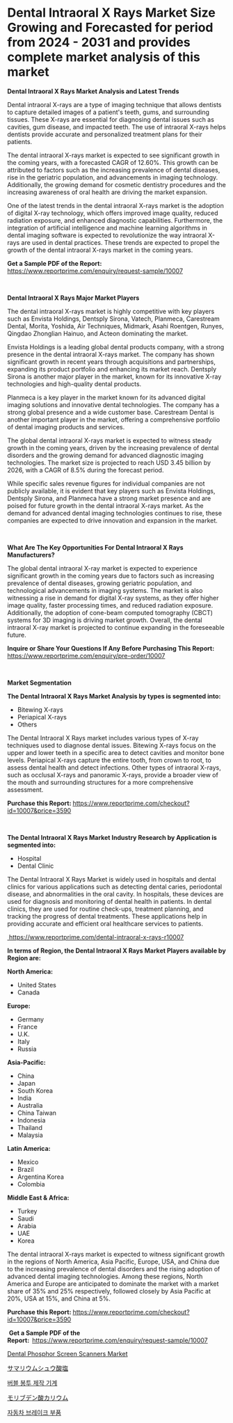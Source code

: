 <p><h1>Dental Intraoral X Rays Market Size Growing and Forecasted for period from 2024 - 2031 and provides complete market analysis of this market</h1></p><p><strong>Dental Intraoral X Rays Market Analysis and Latest Trends</strong></p>
<p><p>Dental intraoral X-rays are a type of imaging technique that allows dentists to capture detailed images of a patient's teeth, gums, and surrounding tissues. These X-rays are essential for diagnosing dental issues such as cavities, gum disease, and impacted teeth. The use of intraoral X-rays helps dentists provide accurate and personalized treatment plans for their patients.</p><p>The dental intraoral X-rays market is expected to see significant growth in the coming years, with a forecasted CAGR of 12.60%. This growth can be attributed to factors such as the increasing prevalence of dental diseases, rise in the geriatric population, and advancements in imaging technology. Additionally, the growing demand for cosmetic dentistry procedures and the increasing awareness of oral health are driving the market expansion.</p><p>One of the latest trends in the dental intraoral X-rays market is the adoption of digital X-ray technology, which offers improved image quality, reduced radiation exposure, and enhanced diagnostic capabilities. Furthermore, the integration of artificial intelligence and machine learning algorithms in dental imaging software is expected to revolutionize the way intraoral X-rays are used in dental practices. These trends are expected to propel the growth of the dental intraoral X-rays market in the coming years.</p></p>
<p><strong>Get a Sample PDF of the Report:&nbsp;</strong> <a href="https://www.reportprime.com/enquiry/request-sample/10007">https://www.reportprime.com/enquiry/request-sample/10007</a></p>
<p>&nbsp;</p>
<p><strong>Dental Intraoral X Rays Major Market Players</strong></p>
<p><p>The dental intraoral X-rays market is highly competitive with key players such as Envista Holdings, Dentsply Sirona, Vatech, Planmeca, Carestream Dental, Morita, Yoshida, Air Techniques, Midmark, Asahi Roentgen, Runyes, Qingdao Zhonglian Hainuo, and Acteon dominating the market. </p><p>Envista Holdings is a leading global dental products company, with a strong presence in the dental intraoral X-rays market. The company has shown significant growth in recent years through acquisitions and partnerships, expanding its product portfolio and enhancing its market reach. Dentsply Sirona is another major player in the market, known for its innovative X-ray technologies and high-quality dental products. </p><p>Planmeca is a key player in the market known for its advanced digital imaging solutions and innovative dental technologies. The company has a strong global presence and a wide customer base. Carestream Dental is another important player in the market, offering a comprehensive portfolio of dental imaging products and services. </p><p>The global dental intraoral X-rays market is expected to witness steady growth in the coming years, driven by the increasing prevalence of dental disorders and the growing demand for advanced diagnostic imaging technologies. The market size is projected to reach USD 3.45 billion by 2026, with a CAGR of 8.5% during the forecast period. </p><p>While specific sales revenue figures for individual companies are not publicly available, it is evident that key players such as Envista Holdings, Dentsply Sirona, and Planmeca have a strong market presence and are poised for future growth in the dental intraoral X-rays market. As the demand for advanced dental imaging technologies continues to rise, these companies are expected to drive innovation and expansion in the market.</p></p>
<p>&nbsp;</p>
<p><strong>What Are The Key Opportunities For Dental Intraoral X Rays Manufacturers?</strong></p>
<p><p>The global dental intraoral X-ray market is expected to experience significant growth in the coming years due to factors such as increasing prevalence of dental diseases, growing geriatric population, and technological advancements in imaging systems. The market is also witnessing a rise in demand for digital X-ray systems, as they offer higher image quality, faster processing times, and reduced radiation exposure. Additionally, the adoption of cone-beam computed tomography (CBCT) systems for 3D imaging is driving market growth. Overall, the dental intraoral X-ray market is projected to continue expanding in the foreseeable future.</p></p>
<p><strong>Inquire or Share Your Questions If Any Before Purchasing This Report:</strong> <a href="https://www.reportprime.com/enquiry/pre-order/10007">https://www.reportprime.com/enquiry/pre-order/10007</a></p>
<p>&nbsp;</p>
<p><strong>Market Segmentation</strong></p>
<p><strong>The Dental Intraoral X Rays Market Analysis by types is segmented into:</strong></p>
<p><ul><li>Bitewing X-rays</li><li>Periapical X-rays</li><li>Others</li></ul></p>
<p><p>The Dental Intraoral X Rays market includes various types of X-ray techniques used to diagnose dental issues. Bitewing X-rays focus on the upper and lower teeth in a specific area to detect cavities and monitor bone levels. Periapical X-rays capture the entire tooth, from crown to root, to assess dental health and detect infections. Other types of intraoral X-rays, such as occlusal X-rays and panoramic X-rays, provide a broader view of the mouth and surrounding structures for a more comprehensive assessment.</p></p>
<p><strong>Purchase this Report:&nbsp;</strong><a href="https://www.reportprime.com/checkout?id=10007&price=3590">https://www.reportprime.com/checkout?id=10007&price=3590</a></p>
<p>&nbsp;</p>
<p><strong>The Dental Intraoral X Rays Market Industry Research by Application is segmented into:</strong></p>
<p><ul><li>Hospital</li><li>Dental Clinic</li></ul></p>
<p><p>The Dental Intraoral X Rays Market is widely used in hospitals and dental clinics for various applications such as detecting dental caries, periodontal disease, and abnormalities in the oral cavity. In hospitals, these devices are used for diagnosis and monitoring of dental health in patients. In dental clinics, they are used for routine check-ups, treatment planning, and tracking the progress of dental treatments. These applications help in providing accurate and efficient oral healthcare services to patients.</p></p>
<p><a href="https://www.reportprime.com/dental-intraoral-x-rays-r10007">&nbsp;https://www.reportprime.com/dental-intraoral-x-rays-r10007</a></p>
<p><strong>In terms of Region, the Dental Intraoral X Rays Market Players available by Region are:</strong></p>
<p>
    <p> <strong> North America: </strong>
        <ul>
            <li>United States</li>
            <li>Canada</li>
        </ul>
        </p> 
    <p> <strong> Europe: </strong>
        <ul>
            <li>Germany</li>
            <li>France</li>
            <li>U.K.</li>
            <li>Italy</li>
            <li>Russia</li>
        </ul>
        </p> 
    <p> <strong> Asia-Pacific: </strong>
        <ul>
            <li>China</li>
            <li>Japan</li>
            <li>South Korea</li>
            <li>India</li>
            <li>Australia</li>
            <li>China Taiwan</li>
            <li>Indonesia</li>
            <li>Thailand</li>
            <li>Malaysia</li>
        </ul>
        </p> 
    <p> <strong> Latin America: </strong>
        <ul>
            <li>Mexico</li>
            <li>Brazil</li>
            <li>Argentina Korea</li>
            <li>Colombia</li>
        </ul>
        </p> 
    <p> <strong> Middle East & Africa: </strong>
        <ul>
            <li>Turkey</li>
            <li>Saudi</li>
            <li>Arabia</li>
            <li>UAE</li>
            <li>Korea</li>
        </ul>
    </p>
    </p>
<p><p>The dental intraoral X-rays market is expected to witness significant growth in the regions of North America, Asia Pacific, Europe, USA, and China due to the increasing prevalence of dental disorders and the rising adoption of advanced dental imaging technologies. Among these regions, North America and Europe are anticipated to dominate the market with a market share of 35% and 25% respectively, followed closely by Asia Pacific at 20%, USA at 15%, and China at 5%.</p></p>
<p><strong>Purchase this Report: </strong><a href="https://www.reportprime.com/checkout?id=10007&price=3590">https://www.reportprime.com/checkout?id=10007&price=3590</a></p>
<p>&nbsp;<strong>Get a Sample PDF of the Report:&nbsp;&nbsp;</strong><a href="https://www.reportprime.com/enquiry/request-sample/10007">https://www.reportprime.com/enquiry/request-sample/10007</a></p>
<p><strong></strong></p>
<p><p><a href="https://github.com/RoccoManning/Market-Research-Report-List-4/blob/main/dental-phosphor-screen-scanners-market.md">Dental Phosphor Screen Scanners Market</a></p><p><a href="https://medium.com/@candiceveum_27405/%E3%82%B5%E3%83%9E%E3%83%AA%E3%82%A6%E3%83%A0%E3%82%AA%E3%82%AD%E3%82%B5%E3%83%AC%E3%83%BC%E3%83%88%E3%81%AE%E5%B8%82%E5%A0%B4%E6%8C%87%E6%A8%99%E3%81%AE%E3%83%87%E3%82%B3%E3%83%BC%E3%83%87%E3%82%A3%E3%83%B3%E3%82%B0-%E5%B8%82%E5%A0%B4%E3%82%B7%E3%82%A7%E3%82%A2-%E3%83%88%E3%83%AC%E3%83%B3%E3%83%89-%E6%88%90%E9%95%B7%E3%83%91%E3%82%BF%E3%83%BC%E3%83%B3-dda6ad5f8d35">サマリウムシュウ酸塩</a></p><p><a href="https://medium.com/@fosterfahey1971/%EB%B2%84%EB%B8%94-%EB%B4%89%ED%88%AC-%EC%A0%9C%EC%A1%B0%EA%B8%B0%EA%B3%84-%EC%8B%9C%EC%9E%A5-%EC%A0%84%EB%A7%9D-%EC%82%B0%EC%97%85-%EA%B0%9C%EC%9A%94-%EB%B0%8F-%EC%98%88%EC%B8%A1-2024%EB%85%84%EB%B6%80%ED%84%B0-2031%EB%85%84-d2ab10fd9648">버블 봉투 제작 기계</a></p><p><a href="https://medium.com/@idellamante2023/%E3%82%AB%E3%83%AA%E3%82%A6%E3%83%A0%E3%83%A2%E3%83%AA%E3%83%96%E3%83%87%E3%83%B3%E9%85%B8%E5%A1%A9%E5%B8%82%E5%A0%B4%E3%81%AE%E6%B4%9E%E5%AF%9F-%E5%B8%82%E5%A0%B4%E3%83%88%E3%83%AC%E3%83%B3%E3%83%89-%E6%88%90%E9%95%B7-2024%E5%B9%B4%E3%81%8B%E3%82%892031%E5%B9%B4%E3%81%BE%E3%81%A7%E3%81%AE%E4%BA%88%E6%B8%AC-8504a2de8972">モリブデン酸カリウム</a></p><p><a href="https://medium.com/@margrethowe2016/%EC%9E%90%EB%8F%99%EC%B0%A8-%EB%B8%8C%EB%A0%88%EC%9D%B4%ED%81%AC-%EB%B6%80%ED%92%88-%EC%8B%9C%EC%9E%A5-%EB%B3%B4%EA%B3%A0%EC%84%9C%EB%8A%94-%EC%9D%B4-%EC%8B%9C%EC%9E%A5%EC%9D%98-%EC%B5%9C%EC%8B%A0-%ED%8A%B8%EB%A0%8C%EB%93%9C%EC%99%80-%EC%84%B1%EC%9E%A5-%EA%B8%B0%ED%9A%8C%EB%A5%BC-%EB%B3%B4%EC%97%AC%EC%A4%8D%EB%8B%88%EB%8B%A4-8b9b57004c97">자동차 브레이크 부품</a></p></p>